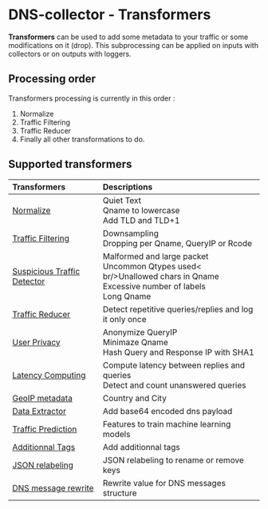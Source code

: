 # DNS-collector - Transformers

**Transformers** can be used to add some metadata to your traffic or some modifications on it (drop).
This subprocessing can be applied on inputs with collectors or on outputs with loggers.

## Processing order

Transformers processing is currently in this order :

1. Normalize
2. Traffic Filtering
3. Traffic Reducer
4. Finally all other transformations to do.

## Supported transformers

| Transformers                                                      | Descriptions                                |
| :-----------------------------------------------------------------|:--------------------------------------------|
| [Normalize](transformers/transform_normalize.md)                  | Quiet Text<br />Qname to lowercase<br />Add TLD and TLD+1            |
| [Traffic Filtering](transformers/transform_trafficfiltering.md)   | Downsampling<br />Dropping per Qname, QueryIP or Rcode               |
| [Suspicious Traffic Detector](transformers/transform_suspiciousdetector.md)   | Malformed and large packet<br />Uncommon Qtypes used< br/>Unallowed chars in Qname<br/>Excessive number of labels<br/>Long Qname |
| [Traffic Reducer](transformers/transform_trafficreducer.md)       | Detect repetitive queries/replies and log it only once        |
| [User Privacy](transformers/transform_userprivacy.md)             | Anonymize QueryIP<br />Minimaze Qname<br />Hash Query and Response IP with SHA1                      |
| [Latency Computing](transformers/transform_latency.md)            | Compute latency between replies and queries<br />Detect and count unanswered queries |
| [GeoIP metadata](transformers/transform_geoip.md)                 | Country and City                         |
| [Data Extractor](transformers/transform_dataextractor.md)         | Add base64 encoded dns payload                        |
| [Traffic Prediction](transformers/transform_trafficprediction.md) | Features to train machine learning models              |
| [Additionnal Tags](transformers/transform_atags.md)               | Add additionnal tags |
| [JSON relabeling](transformers/transform_relabeling.md)           | JSON relabeling to rename or remove keys |
| [DNS message rewrite](transformers/transform_rewrite.md)          | Rewrite value for DNS messages structure |
